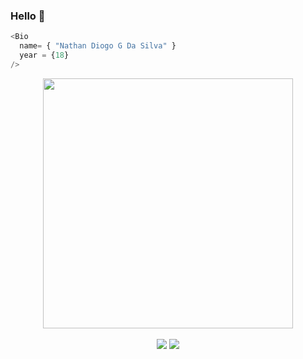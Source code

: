 ### Hello 👋
```js
<Bio 
  name= { "Nathan Diogo G Da Silva" }
  year = {18}
/>
```
<div align="center">
    <a href="https://github.com/NathanDG">
    <img src= "https://github-readme-stats.vercel.app/api?username=NathanDG&show_icons=true&theme=dark&include_all_commits=true&count_private=true" width = 400 />
    <br><br>
    <div>
        <a href = "mailto:nathan_diogo1@hotmail.com"><img src="https://img.shields.io/badge/-Gmail-%23333?style=for-the-badge&logo=gmail&logoColor=white" target="_blank"></a>
        <a href="https://www.linkedin.com/in/nathandiogo" target="_blank"><img src="https://img.shields.io/badge/-LinkedIn-%230077B5?style=for-the-badge&logo=linkedin&logoColor=white" target="_blank"></a>
    </div>
